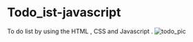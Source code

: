 # Todo_ist-javascript 
To do list by using the HTML , CSS and Javascript . 
![todo_pic](https://user-images.githubusercontent.com/110352098/190891905-b66d74f0-b0a1-42d2-ad44-7d6abda98956.png)
